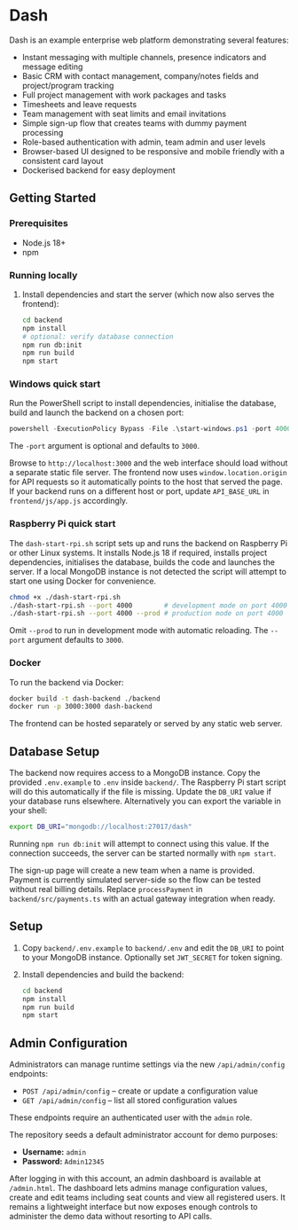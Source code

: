 # Dash

Dash is an example enterprise web platform demonstrating several features:

- Instant messaging with multiple channels, presence indicators and message editing
- Basic CRM with contact management, company/notes fields and project/program tracking
- Full project management with work packages and tasks
- Timesheets and leave requests
- Team management with seat limits and email invitations
- Simple sign-up flow that creates teams with dummy payment processing
- Role-based authentication with admin, team admin and user levels
- Browser-based UI designed to be responsive and mobile friendly with a consistent card layout
- Dockerised backend for easy deployment

## Getting Started

### Prerequisites
- Node.js 18+
- npm

### Running locally

1. Install dependencies and start the server (which now also serves the
   frontend):
   ```bash
   cd backend
   npm install
   # optional: verify database connection
   npm run db:init
   npm run build
   npm start
   ```

### Windows quick start
Run the PowerShell script to install dependencies, initialise the database, build and launch the backend on a chosen port:
```powershell
powershell -ExecutionPolicy Bypass -File .\start-windows.ps1 -port 4000
```
The `-port` argument is optional and defaults to `3000`.

  Browse to `http://localhost:3000` and the web interface should load
  without a separate static file server.
  The frontend now uses `window.location.origin` for API requests so it
  automatically points to the host that served the page. If your backend
  runs on a different host or port, update `API_BASE_URL` in
  `frontend/js/app.js` accordingly.

### Raspberry Pi quick start
The `dash-start-rpi.sh` script sets up and runs the backend on Raspberry Pi or other Linux systems. It installs Node.js 18 if required, installs project dependencies, initialises the database, builds the code and launches the server. If a local MongoDB instance is not detected the script will attempt to start one using Docker for convenience.

```bash
chmod +x ./dash-start-rpi.sh
./dash-start-rpi.sh --port 4000        # development mode on port 4000
./dash-start-rpi.sh --port 4000 --prod # production mode on port 4000
```

Omit `--prod` to run in development mode with automatic reloading. The `--port` argument defaults to `3000`.

### Docker

To run the backend via Docker:

```bash
docker build -t dash-backend ./backend
docker run -p 3000:3000 dash-backend
```

The frontend can be hosted separately or served by any static web server.

## Database Setup

The backend now requires access to a MongoDB instance. Copy the provided
`.env.example` to `.env` inside `backend/`. The Raspberry Pi start script will
do this automatically if the file is missing. Update the `DB_URI` value if your
database runs elsewhere. Alternatively you can export the variable in your shell:

```bash
export DB_URI="mongodb://localhost:27017/dash"
```

Running `npm run db:init` will attempt to connect using this value. If the
connection succeeds, the server can be started normally with `npm start`.

The sign-up page will create a new team when a name is provided. Payment is
currently simulated server-side so the flow can be tested without real billing
details. Replace `processPayment` in `backend/src/payments.ts` with an actual
gateway integration when ready.

## Setup

1. Copy `backend/.env.example` to `backend/.env` and edit the `DB_URI` to point
   to your MongoDB instance. Optionally set `JWT_SECRET` for token signing.
2. Install dependencies and build the backend:

   ```bash
   cd backend
   npm install
   npm run build
   npm start
   ```

## Admin Configuration

Administrators can manage runtime settings via the new `/api/admin/config`
endpoints:

- `POST /api/admin/config` &ndash; create or update a configuration value
- `GET /api/admin/config` &ndash; list all stored configuration values

These endpoints require an authenticated user with the `admin` role.

The repository seeds a default administrator account for demo purposes:

- **Username:** `admin`
- **Password:** `Admin12345`

After logging in with this account, an admin dashboard is available at
`/admin.html`. The dashboard lets admins manage configuration values, create
and edit teams including seat counts and view all registered users. It remains
a lightweight interface but now exposes enough controls to administer the
demo data without resorting to API calls.

